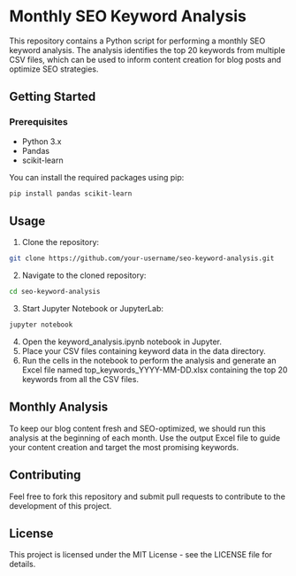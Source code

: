 # Monthly SEO Keyword Analysis

This repository contains a Python script for performing a monthly SEO keyword analysis. The analysis identifies the top 20 keywords from multiple CSV files, which can be used to inform content creation for blog posts and optimize SEO strategies.

## Getting Started

### Prerequisites

- Python 3.x
- Pandas
- scikit-learn

You can install the required packages using pip:

```bash
pip install pandas scikit-learn
```
## Usage

1. Clone the repository:
```bash
git clone https://github.com/your-username/seo-keyword-analysis.git
```
2. Navigate to the cloned repository:
```bash
cd seo-keyword-analysis
```
3. Start Jupyter Notebook or JupyterLab:
```bash
jupyter notebook
```
4. Open the keyword_analysis.ipynb notebook in Jupyter.
5. Place your CSV files containing keyword data in the data directory.
6. Run the cells in the notebook to perform the analysis and generate an Excel file named top_keywords_YYYY-MM-DD.xlsx containing the top 20 keywords from all the CSV files.

## Monthly Analysis
To keep our blog content fresh and SEO-optimized, we should run this analysis at the beginning of each month. Use the output Excel file to guide your content creation and target the most promising keywords.

## Contributing
Feel free to fork this repository and submit pull requests to contribute to the development of this project.

## License
This project is licensed under the MIT License - see the LICENSE file for details.
